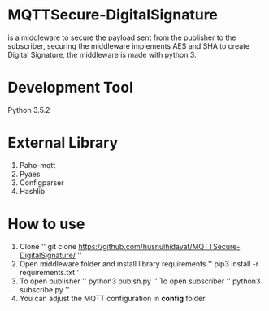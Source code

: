 # MQTTSecure-DigitalSignature
is a middleware to secure the payload sent from the publisher to the subscriber, securing the middleware implements AES and SHA to create Digital Signature, the middleware is made with python 3.
# Development Tool
Python 3.5.2
# External Library
1. Paho-mqtt
2. Pyaes
3. Configparser
4. Hashlib
# How to use
1. Clone
''
git clone https://github.com/husnulhidayat/MQTTSecure-DigitalSignature/
''
2. Open middleware folder and install library requirements
''
pip3 install -r requirements.txt
''
3. To open publisher
''
python3 publsh.py
''
To open subscriber
''
python3 subscribe.py
''
4. You can adjust the MQTT configuration in **config** folder





